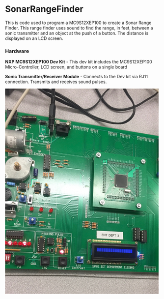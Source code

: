# SonarRangeFinder
This is code used to program a MC9S12XEP100 to create a Sonar Range Finder. This range finder uses sound to find the range, in feet, between a sonic transmitter and an object at the push of a button. The distance is displayed on an LCD screen. 

### Hardware 

**NXP MC9S12XEP100 Dev Kit** - This dev kit includes the MC9S12XEP100 Micro-Controller, LCD screen, and buttons on a single board

**Sonic Transmitter/Receiver Module** - Connects to the Dev kit via RJ11 connection. Transmits and receives sound pulses.

<img src="images/sonar.jpg" width="500">